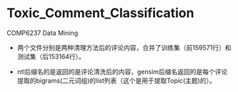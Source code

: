 # Toxic_Comment_Classification
COMP6237 Data Mining

- 两个文件分别是两种清理方法后的评论内容，合并了训练集（前159571行）和测试集（后153164行）。

- ntl后缀名的是返回的是评论清洗后的内容，gensim后缀名返回的是每个评论提取的bigrams(二元词组)的list列表（这个是用于提取Topic(主题)的）。
